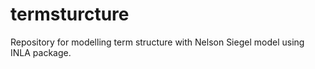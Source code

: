 # termsturcture
Repository for modelling term structure with Nelson Siegel model using INLA package.

